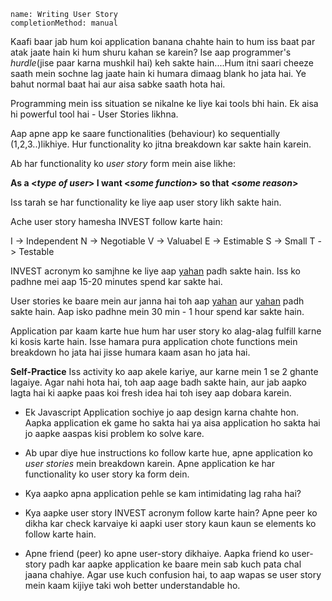 ```ngMeta
name: Writing User Story
completionMethod: manual
```

Kaafi baar jab hum koi application banana chahte hain to hum iss baat par atak jaate hain ki hum shuru kahan se karein?
Ise aap programmer's *hurdle*(jise paar karna mushkil hai) keh sakte hain....Hum itni saari cheeze saath mein sochne lag jaate hain ki humara dimaag blank ho jata hai. Ye bahut normal baat hai aur aisa sabke saath hota hai.


Programming mein iss situation se nikalne ke liye kai tools bhi hain. Ek aisa hi powerful tool hai - User Stories likhna.


Aap apne app ke saare functionalities (behaviour) ko sequentially (1,2,3..)likhiye. Hur functionality ko jitna breakdown kar sakte hain karein.

Ab har functionality ko *user story* form mein aise likhe:

**As a <*type of user*> I want <*some function*> so that <*some reason*>**

Iss tarah se har functionality ke liye aap user story likh sakte hain. 

Ache user story hamesha INVEST follow karte hain:

I -> Independent
N -> Negotiable
V -> Valuabel
E -> Estimable
S -> Small
T -> Testable

INVEST acronym ko samjhne ke liye aap [yahan](https://agileforall.com/new-to-agile-invest-in-good-user-stories/) padh sakte hain.
Iss ko padhne mei aap 15-20 minutes spend kar sakte hai.


User stories ke baare mein aur janna hai toh aap [yahan](https://www.mountaingoatsoftware.com/agile/user-stories) aur [yahan](http://codesqueeze.com/the-easy-way-to-writing-good-user-stories/) padh sakte hain.
Aap isko padhne mein 30 min - 1 hour spend kar sakte hain.

Application par kaam karte hue hum har user story ko alag-alag fulfill karne ki kosis karte hain. 
Isse hamara pura application chote functions mein breakdown ho jata hai jisse humara kaam asan ho jata hai.

**Self-Practice**
Iss activity ko aap akele kariye, aur karne mein 1 se 2 ghante lagaiye. Agar nahi hota hai, toh aap aage badh sakte hain, aur jab aapko lagta hai ki aapke paas koi fresh idea hai toh isey aap dobara karein.

- Ek Javascript Application sochiye jo aap design karna chahte hon. Aapka application ek game ho sakta hai ya aisa application ho sakta hai jo aapke aaspas kisi problem ko solve kare.
- Ab upar diye hue instructions ko follow karte hue, apne application ko *user stories* mein breakdown karein. Apne application ke har functionality ko user story ka form dein.
- Kya aapko apna application pehle se kam intimidating lag raha hai?
- Kya aapke user story INVEST acronym follow karte hain? Apne peer ko dikha kar check karvaiye ki aapki user story kaun kaun se elements ko follow karte hain.

- Apne friend (peer) ko apne user-story dikhaiye. Aapka friend ko user-story padh kar aapke application ke baare mein sab kuch pata chal jaana chahiye. Agar use kuch confusion hai, to aap wapas se user story mein kaam kijiye taki woh better understandable ho.

